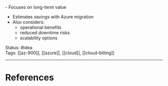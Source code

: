  ﻿﻿- Focuses on long-term value
- ﻿﻿Estimates savings with Azure migration
- ﻿﻿Also considers:
	- ﻿﻿operational benefits
	- ﻿﻿reduced downtime risks
	- ﻿﻿scalability options

Status: #idea  
Tags: [[az-900]], [[azure]], [[cloud]], [[cloud-billing]]

---
# References